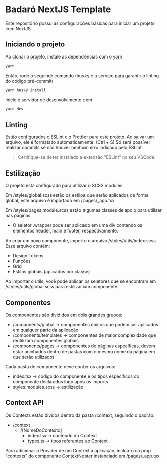 # Badaró NextJS Template

Este repositório possui as configurações básicas para iniciar um projeto com NextJS

## Iniciando o projeto

Ao clonar o projeto, instale as dependências com o yarn

```bash
yarn
```

Então, rode o seguinde comando (husky é o serviço para garantir o linting do código pré-commit)

```bash
yarn husky install
```

Inicie o servidor de desenvolvimento com

```bash
yarn dev
```

## Linting

Estão configurados o ESLint e o Prettier para este projeto.
Ao salvar um arquivo, ele é formatado automaticamente. (Ctrl + S)
Só será possível realizar commits se não houver nenhum erro indicado pelo ESLint.

> Certifique-se de ter instalado a extensão "ESLint" no seu VSCode.

## Estilização

O projeto está configurado para utilizar o SCSS modules.

Em /styles/global.scss estão os estilos que serão aplicados de forma global, este arquivo é importado em /pages/\_app.tsx

Em /styles/pages.module.scss estão algumas classes de apoio para utilizar nas páginas.

- O seletor .wrapper pode ser aplicado em uma div contendo os elementos header, main e footer, respectivamente.

Ao criar um novo componente, importe o arquivo /styles/utils/index.scss. Esse arquivo contém:

- Design Tokens
- Funções
- Grid
- Estilos globais (aplicados por classe)

Ao importar o utils, você pode aplicar os seletores que se encontram em /styles/utils/global.scss para estilizar um componente.

## Componentes

Os componentes são divididos em dois grandes grupos:

- /components/global -> componentes únicos que podem ser aplicados em qualquer parte da aplicação
- /components/templates -> componentes de maior complexidade que reutilizam componentes globais
- /components/pages -> componentes de páginas específicas, devem estar aninhados dentro de pastas com o mesmo nome da página em que serão utilizados

Cada pasta de componente deve conter os arquivos:

- index.tsx -> código do componente e os tipos específicos do componente declarados logo após os imports
- styles.modules.scss -> estilização

## Context API

Os Contexts estão dividos dentro da pasta /context, seguindo o padrão:
- /context
  - /[NomeDoContexto]
    - index.tsx -> conteúdo do Context
    - types.ts -> tipos referentes ao Context

Para adicionar o Provider de um Context à aplicação, inclua-o na prop "contexts" do componente ContextNester instanciado em /pages/\_app.tsx
